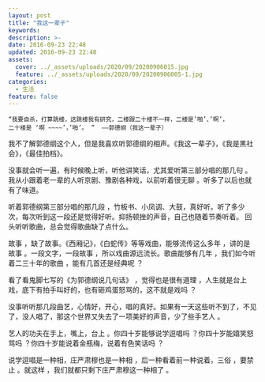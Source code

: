 ```yaml
---
layout: post
title: "我这一辈子"
keywords: 
description: >-
date: 2016-09-23 22:48
updated: 2016-09-23 22:48
assets:
  cover: ../_assets/uploads/2020/09/20200906015.jpg
  feature: ../_assets/uploads/2020/09/20200906005-1.jpg
categories:
  - 生活
feature: false
---
```


	“我要自杀，打算跳楼，这跳楼我有研究，二楼跟二十楼不一样，二楼是’啪’、’啊’，
	二十楼是 ‘啊 ~~~~’，’啪’。 ”  ——郭德纲（我这一辈子）

我不了解郭德纲这个人，但是我喜欢听郭德纲的相声。《我这一辈子》，《我是黑社会》，《最佳拍档》。

没事就会听一遍，有时候晚上听，听他讲笑话，尤其爱听第三部分唱的那几句 。我从小跟着老一辈的人听京剧、豫剧各种戏，以前听着很无聊 。听多了以后也就有了味道。

听着郭德纲第三部分唱的那几段 ，竹板书、小凤调、大鼓，真好听。听了多少次，每次听到这一段还是觉得好听。抑扬顿挫的声音，自己也随着节奏听着。
回头听听歌曲，总会觉得歌曲缺了点什么。

故事 ，缺了故事。《西厢记》，《白蛇传》等等戏曲，能够流传这么多年 ，讲的是故事 。一段文字，一段故事 ，所以戏曲源远流长。歌曲能够有几年 ，我们如今听着二三十年的歌曲 ，能有几首还是经典呢 ？

看了看鬼脚七写的《为郭德纲说几句话》 ，觉得也是很有道理 ，人生就是台上戏，底下有拍手叫好的，也有砸鸡蛋怒骂的，这不就是戏吗 ？

没事听听那几段曲艺，心情好，开心，唱的真好。如果有一天这些听不到了，不见了，没人唱了，那这个世界又失去了一项美好的声音，少了些手艺人 。

艺人的功夫在手上，嘴上，台上 。你四十岁能够说学逗唱吗 ？你四十岁能嬉笑怒骂吗 ？你四十岁能说着金瓶梅，说着有色笑话吗 ？

说学逗唱是一种相，庄严肃穆也是一种相 ，后一种看着前一种说着，三俗 ，要禁止 。就这样 ，我们就都只剩下庄严肃穆这一种相了 。

